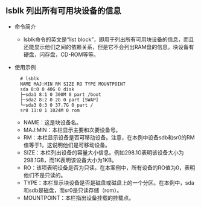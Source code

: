 ## lsblk 列出所有可用块设备的信息
- 命令简介
	- lsblk命令的英文是“list block”，即用于列出所有可用块设备的信息，而且还能显示他们之间的依赖关系，但是它不会列出RAM盘的信息。块设备有硬盘，闪存盘，CD-ROM等等。
- 使用示例

		# lsblk
		NAME MAJ:MIN RM SIZE RO TYPE MOUNTPOINT
		sda 8:0 0 40G 0 disk
		├─sda1 8:1 0 300M 0 part /boot
		├─sda2 8:2 0 2G 0 part [SWAP]
		└─sda3 8:3 0 37.7G 0 part /
		sr0 11:0 1 1024M 0 rom

	- NAME：这是块设备名。
	- MAJ:MIN：本栏显示主要和次要设备号。
	- RM：本栏显示设备是否可移动设备。注意，在本例中设备sdb和sr0的RM值等于1，这说明他们是可移动设备。
	- SIZE：本栏列出设备的容量大小信息。例如298.1G表明该设备大小为298.1GB，而1K表明该设备大小为1KB。
	- RO：该项表明设备是否为只读。在本案例中，所有设备的RO值为0，表明他们不是只读的。
	- TYPE：本栏显示块设备是否是磁盘或磁盘上的一个分区。在本例中，sda和sdb是磁盘，而sr0是只读存储（rom）。
	- MOUNTPOINT：本栏指出设备挂载的挂载点。
